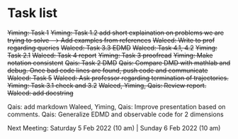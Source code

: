 # Task list

~~Yiming: Task 1~~
~~Yiming: Task 1.2 add short explaination on problems we are trying to solve --> Add examples from references~~
~~Waleed: Write to prof regarding queries~~
~~Waleed: Task 3.3 EDMD~~
~~Waleed: Task 4.1, 4.2~~
~~Yiming: Task 2.1~~
~~Waleed: Task 4 report~~
~~Yiming: Task 3 proofread~~
~~Yiming: Make notation consistent~~
~~Qais: Task 2 DMD~~
~~Qais: Compare DMD with mathlab and debug. Once bad code lines are found, push code and communicate~~
~~Waleed: Task 5~~
~~Waleed: Ask professor regarding termination of trajectories.~~
~~Yiming: Task 3.1 check and 3.2~~
~~Waleed, Yiming, Qais: Review report.~~
~~Waleed: add docstring~~

Qais: add markdown
Waleed, Yiming, Qais: Improve presentation based on comments.
Qais: Generalize EDMD and observable code for 2 dimensions

Next Meeting: Saturday 5 Feb 2022 (10 am) | Sunday 6 Feb 2022 (10 am)

